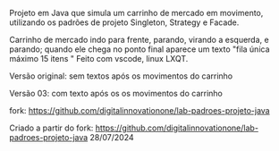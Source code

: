 Projeto em Java que simula um carrinho de mercado em movimento, utilizando os padrões de projeto Singleton, Strategy e Facade.



Carrinho de mercado indo para frente, parando, virando a esquerda, e parando; quando ele chega no ponto final aparece um texto "fila única máximo 15 itens " Feito com vscode, linux LXQT.

Versão original: sem textos após os movimentos do carrinho

Versão 03: com texto após os os movimentos do carrinho

fork: https://github.com/digitalinnovationone/lab-padroes-projeto-java

Criado a partir do fork: https://github.com/digitalinnovationone/lab-padroes-projeto-java 
28/07/2024

